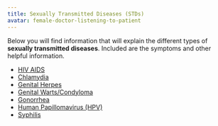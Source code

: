 ```yaml
---
title: Sexually Transmitted Diseases (STDs)
avatar: female-doctor-listening-to-patient
---
```


Below you will find information that will explain the different types of
**sexually transmitted diseases**.  Included are the symptoms and other
helpful information.

- [HIV AIDS]
- [Chlamydia]
- [Genital Herpes]
- [Genital Warts/Condyloma]
- [Gonorrhea]
- [Human Papillomavirus (HPV)]
- [Syphilis]

[HIV AIDS]: /well-woman/std/hiv-aids/
[Chlamydia]: /well-woman/std/chlamydia/
[Genital Herpes]: /well-woman/std/genital-herpes/
[Genital Warts/Condyloma]: /well-woman/std/genital-warts-condyloma/
[Gonorrhea]: /well-woman/std/gonorrhea/
[Human Papillomavirus (HPV)]: /well-woman/std/hpv/
[Syphilis]: /well-woman/std/syphilis/

